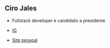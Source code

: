 ## Ciro Jales

- Fullstack developer e candidato a presidente

- [IG](https://www.instagram.com/cirogomes/?hl=pt)

- [Site pessoal](https://www.cirogomes.com.br/)